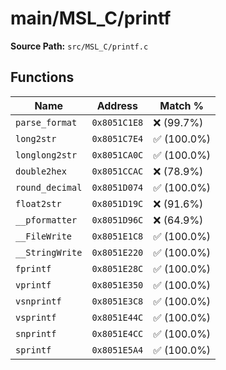 # main/MSL_C/printf

**Source Path:** `src/MSL_C/printf.c`

## Functions

| Name | Address | Match % |
|------|---------|---------|
| `parse_format` | `0x8051C1E8` | :x: (99.7%) |
| `long2str` | `0x8051C7E4` | :white_check_mark: (100.0%) |
| `longlong2str` | `0x8051CA0C` | :white_check_mark: (100.0%) |
| `double2hex` | `0x8051CCAC` | :x: (78.9%) |
| `round_decimal` | `0x8051D074` | :white_check_mark: (100.0%) |
| `float2str` | `0x8051D19C` | :x: (91.6%) |
| `__pformatter` | `0x8051D96C` | :x: (64.9%) |
| `__FileWrite` | `0x8051E1C8` | :white_check_mark: (100.0%) |
| `__StringWrite` | `0x8051E220` | :white_check_mark: (100.0%) |
| `fprintf` | `0x8051E28C` | :white_check_mark: (100.0%) |
| `vprintf` | `0x8051E350` | :white_check_mark: (100.0%) |
| `vsnprintf` | `0x8051E3C8` | :white_check_mark: (100.0%) |
| `vsprintf` | `0x8051E44C` | :white_check_mark: (100.0%) |
| `snprintf` | `0x8051E4CC` | :white_check_mark: (100.0%) |
| `sprintf` | `0x8051E5A4` | :white_check_mark: (100.0%) |